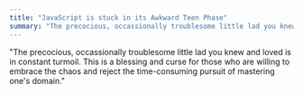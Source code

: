 ```yaml
---
title: "JavaScript is stuck in its Awkward Teen Phase"
summary: "The precocious, occassionally troublesome little lad you knew and loved is in constant turmoil. This is a blessing and curse for those who are willing to embrace the chaos and reject the time-consuming pursuit of mastering one's domain."
---
```


"The precocious, occassionally troublesome little lad you knew and loved is in constant turmoil. This is a blessing and curse for those who are willing to embrace the chaos and reject the time-consuming pursuit of mastering one's domain."
